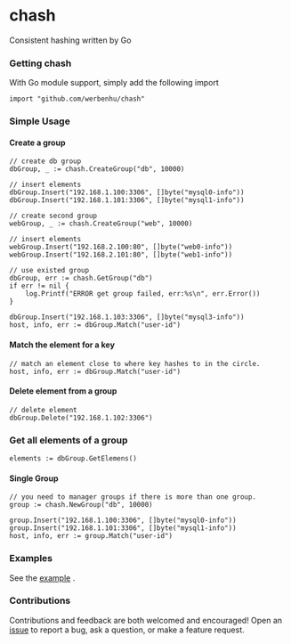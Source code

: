 # chash
Consistent hashing written by Go

### Getting chash

With Go module support, simply add the following import

`import "github.com/werbenhu/chash"`


### Simple Usage

#### Create a group
```
// create db group 
dbGroup, _ := chash.CreateGroup("db", 10000)

// insert elements
dbGroup.Insert("192.168.1.100:3306", []byte("mysql0-info"))
dbGroup.Insert("192.168.1.101:3306", []byte("mysql1-info"))

// create second group
webGroup, _ := chash.CreateGroup("web", 10000)

// insert elements
webGroup.Insert("192.168.2.100:80", []byte("web0-info"))
webGroup.Insert("192.168.2.101:80", []byte("web1-info"))
```

```
// use existed group
dbGroup, err := chash.GetGroup("db")
if err != nil {
    log.Printf("ERROR get group failed, err:%s\n", err.Error())
}

dbGroup.Insert("192.168.1.103:3306", []byte("mysql3-info"))
host, info, err := dbGroup.Match("user-id")
```

#### Match the element for a key
```
// match an element close to where key hashes to in the circle.
host, info, err := dbGroup.Match("user-id")
```

#### Delete element from a group
```
// delete element
dbGroup.Delete("192.168.1.102:3306")
```

### Get all elements of a group
```
elements := dbGroup.GetElemens()
```

#### Single Group
```
// you need to manager groups if there is more than one group.
group := chash.NewGroup("db", 10000)

group.Insert("192.168.1.100:3306", []byte("mysql0-info"))
group.Insert("192.168.1.101:3306", []byte("mysql1-info"))
host, info, err := group.Match("user-id")
```

### Examples
See the [example](example/main.go) .

### Contributions
Contributions and feedback are both welcomed and encouraged! Open an [issue](https://github.com/werbenhu/chash/issues) to report a bug, ask a question, or make a feature request.